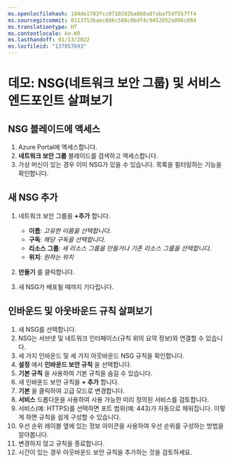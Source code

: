 ```yaml
---
ms.openlocfilehash: 1d4de1703fcc0710202ba868a8fabaf5df557ff4
ms.sourcegitcommit: 0113753baec606c586c0bdf4c9452052a096c084
ms.translationtype: HT
ms.contentlocale: ko-KR
ms.lasthandoff: 01/13/2022
ms.locfileid: "137857693"
---
```

# <a name="demonstration-explore-network-security-groups-nsgs-and-service-endpoints"></a>데모: NSG(네트워크 보안 그룹) 및 서비스 엔드포인트 살펴보기

## <a name="access-the-nsgs-blade"></a>NSG 블레이드에 액세스

1. Azure Portal에 액세스합니다.
2. **네트워크 보안 그룹** 블레이드를 검색하고 액세스합니다.
3. 가상 머신이 있는 경우 이미 NSG가 있을 수 있습니다. 목록을 필터링하는 기능을 확인합니다.

## <a name="add-a-new-nsg"></a>새 NSG 추가

1. 네트워크 보안 그룹을 **+추가** 합니다.

    + **이름**: *고유한 이름을 선택합니다.*
    + **구독**: *해당 구독을 선택합니다.*
    + **리소스 그룹**: *새 리소스 그룹을 만들거나 기존 리소스 그룹을 선택합니다.*
    + **위치**: *원하는 위치*

2. **만들기** 를 클릭합니다.

3. 새 NSG가 배포될 때까지 기다립니다.

## <a name="explore-inbound-and-outbound-rules"></a>인바운드 및 아웃바운드 규칙 살펴보기

1. 새 NSG를 선택합니다.
2. NSG는 서브넷 및 네트워크 인터페이스(규칙 위의 요약 정보)와 연결할 수 있습니다.
3. 세 가지 인바운드 및 세 가지 아웃바운드 NSG 규칙을 확인합니다.
4. **설정** 에서 **인바운드 보안 규칙** 을 선택합니다.
5. **기본 규칙** 을 사용하여 기본 규칙을 숨길 수 있습니다.
6. 새 인바운드 보안 규칙을 **+ 추가** 합니다.
7. **기본** 을 클릭하여 고급 모드로 변경합니다.
8. **서비스** 드롭다운을 사용하여 사용 가능한 미리 정의된 서비스를 검토합니다.
9. 서비스(예: HTTPS)를 선택하면 포트 범위(예: 443)가 자동으로 채워집니다. 이렇게 하면 규칙을 쉽게 구성할 수 있습니다.
10. 우선 순위 레이블 옆에 있는 정보 아이콘을 사용하여 우선 순위를 구성하는 방법을 알아봅니다.
11. 변경하지 않고 규칙을 종료합니다. 
12. 시간이 있는 경우 아웃바운드 보안 규칙을 추가하는 것을 검토하세요.